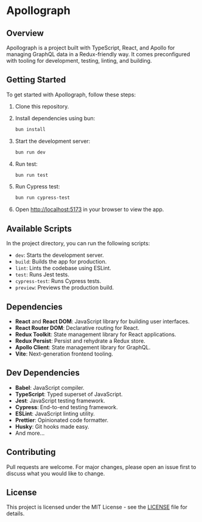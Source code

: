 # Apollograph

## Overview

Apollograph is a project built with TypeScript, React, and Apollo for managing GraphQL data in a Redux-friendly way. It comes preconfigured with tooling for development, testing, linting, and building.

## Getting Started

To get started with Apollograph, follow these steps:

1. Clone this repository.
2. Install dependencies using bun:

   ```bash
   bun install
   ```

3. Start the development server:

   ```bash
   bun run dev
   ```

4. Run test:

   ```bash
   bun run test
   ```
5. Run Cypress test:

   ```bash
   bun run cypress-test
   ```

6. Open [http://localhost:5173](http://localhost:5173) in your browser to view the app.

## Available Scripts

In the project directory, you can run the following scripts:

- `dev`: Starts the development server.
- `build`: Builds the app for production.
- `lint`: Lints the codebase using ESLint.
- `test`: Runs Jest tests.
- `cypress-test`: Runs Cypress tests.
- `preview`: Previews the production build.

## Dependencies

- **React** and **React DOM**: JavaScript library for building user interfaces.
- **React Router DOM**: Declarative routing for React.
- **Redux Toolkit**: State management library for React applications.
- **Redux Persist**: Persist and rehydrate a Redux store.
- **Apollo Client**: State management library for GraphQL.
- **Vite**: Next-generation frontend tooling.

## Dev Dependencies

- **Babel**: JavaScript compiler.
- **TypeScript**: Typed superset of JavaScript.
- **Jest**: JavaScript testing framework.
- **Cypress**: End-to-end testing framework.
- **ESLint**: JavaScript linting utility.
- **Prettier**: Opinionated code formatter.
- **Husky**: Git hooks made easy.
- And more...

## Contributing

Pull requests are welcome. For major changes, please open an issue first to discuss what you would like to change.

## License

This project is licensed under the MIT License - see the [LICENSE](LICENSE) file for details.
